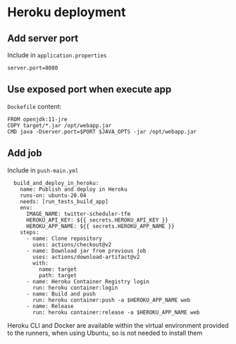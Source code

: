 # Heroku deployment

## Add server port

Include in `application.properties`

```
server.port=8080
```

## Use exposed port when execute app

`Dockefile` content:

```
FROM openjdk:11-jre
COPY target/*.jar /opt/webapp.jar
CMD java -Dserver.port=$PORT $JAVA_OPTS -jar /opt/webapp.jar
```

## Add job

Include in `push-main.yml`

```
  build_and_deploy_in_heroku:
    name: Publish and deploy in Heroku
    runs-on: ubuntu-20.04
    needs: [run_tests_build_app]
    env:
      IMAGE_NAME: twitter-scheduler-tfm
      HEROKU_API_KEY: ${{ secrets.HEROKU_API_KEY }}
      HEROKU_APP_NAME: ${{ secrets.HEROKU_APP_NAME }}
    steps:
      - name: Clone repository
        uses: actions/checkout@v2
      - name: Download jar from previous job
        uses: actions/download-artifact@v2
        with:
          name: target
          path: target
      - name: Heroku Container Registry login
        run: heroku container:login 
      - name: Build and push
        run: heroku container:push -a $HEROKU_APP_NAME web 
      - name: Release
        run: heroku container:release -a $HEROKU_APP_NAME web
```

Heroku CLI and Docker are available within the virtual environment provided to the runners, when using Ubuntu, so is not needed to install them